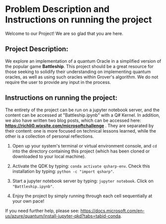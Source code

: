 # Problem Description and Instructions on running the project
 Welcome to our Project! We are so glad that you are here.

## Project Description:
We explore an implementation of a quantum Oracle in a simplified version of the popular game <b>Battleship</b>. This project should be a great resource for those seeking to solidify their understanding on implementing quantum oracles, as well as using such oracles within Grover's algorithm. We do not require the user to provide any input in the process.

## Instructions on running the project:
The entirety of the project can be run on a jupyter notebook server, and the content can be accessed at "Battleship.ipynb" with a Q# Kernel. 
In addition, we also have written two blog posts, which can be accessed here: <b> https://richli0.wixsite.com/microsoftchallenge </b>. They are separated by their content: one is more focused on technical lessons learned, while the other is a collection of personal reflections.

1) Open up your system's terminal or virtual environment console, and `cd` into the directory containing this project (which has been cloned or downloaded to your local machine).

2) Activate the QDK by typing: `conda activate qsharp-env`.
   Check this installation by typing: `python -c "import qsharp"`.

3) Start a jupyter notebook server by typing: `jupyter notebook`.
   Click on `"Battleship.ipynb"`.

4) Enjoy the project by simply running through each cell sequentially at your own pace!

If you need further help, please see: https://docs.microsoft.com/en-us/azure/quantum/install-jupyter-qkd?tabs=tabid-conda. 

